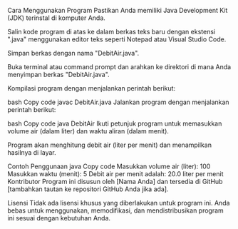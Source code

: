 Cara Menggunakan Program
Pastikan Anda memiliki Java Development Kit (JDK) terinstal di komputer Anda.

Salin kode program di atas ke dalam berkas teks baru dengan ekstensi ".java" menggunakan editor teks seperti Notepad atau Visual Studio Code.

Simpan berkas dengan nama "DebitAir.java".

Buka terminal atau command prompt dan arahkan ke direktori di mana Anda menyimpan berkas "DebitAir.java".

Kompilasi program dengan menjalankan perintah berikut:

bash
Copy code
javac DebitAir.java
Jalankan program dengan menjalankan perintah berikut:

bash
Copy code
java DebitAir
Ikuti petunjuk program untuk memasukkan volume air (dalam liter) dan waktu aliran (dalam menit).

Program akan menghitung debit air (liter per menit) dan menampilkan hasilnya di layar.

Contoh Penggunaan
java
Copy code
Masukkan volume air (liter): 100
Masukkan waktu (menit): 5
Debit air per menit adalah: 20.0 liter per menit
Kontributor
Program ini disusun oleh [Nama Anda] dan tersedia di GitHub [tambahkan tautan ke repositori GitHub Anda jika ada].

Lisensi
Tidak ada lisensi khusus yang diberlakukan untuk program ini. Anda bebas untuk menggunakan, memodifikasi, dan mendistribusikan program ini sesuai dengan kebutuhan Anda.